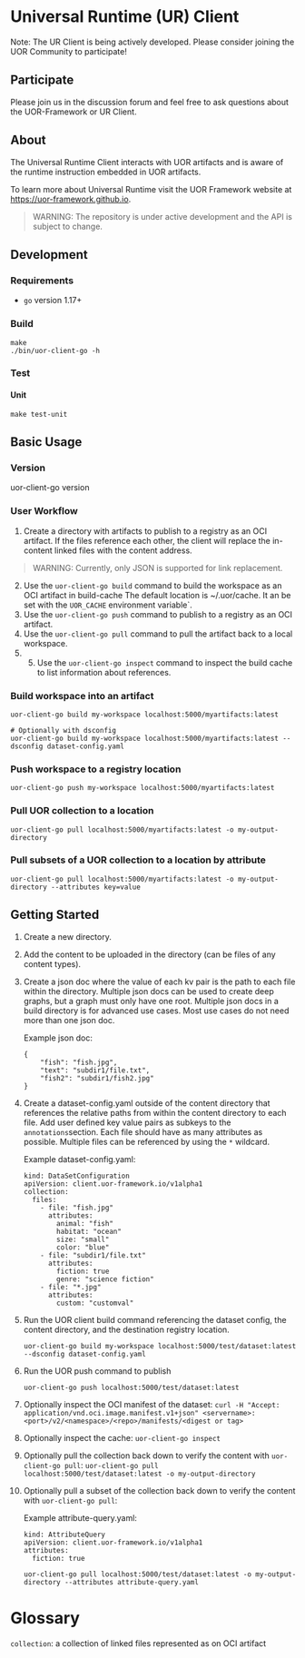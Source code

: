 # Universal Runtime (UR) Client

Note: The UR Client is being actively developed. Please consider joining the UOR Community to participate!

## Participate

Please join us in the discussion forum and feel free to ask questions about the UOR-Framework or UR Client.

## About

The Universal Runtime Client interacts with UOR artifacts and is aware of the runtime instruction
embedded in UOR artifacts.

To learn more about Universal Runtime visit the UOR Framework website at <https://uor-framework.github.io>.

> WARNING: The repository is under active development and the API is subject to change.

## Development

### Requirements

- `go` version 1.17+

### Build

```
make
./bin/uor-client-go -h
```

### Test

#### Unit

```
make test-unit
```

## Basic Usage

### Version

uor-client-go version

### User Workflow

1. Create a directory with artifacts to publish to a registry as an OCI artifact. If the files reference each other, the client will replace the in-content linked files with the content address.
> WARNING: Currently, only JSON is supported for link replacement.
2. Use the `uor-client-go build` command to build the workspace as an OCI artifact in build-cache The default location is ~/.uor/cache. It an be set with the `UOR_CACHE` environment variable`.
3. Use the `uor-client-go push` command to publish to a registry as an OCI artifact.
4. Use the `uor-client-go pull` command to pull the artifact back to a local workspace.
5. 5. Use the `uor-client-go inspect` command to inspect the build cache to list information about references.

### Build workspace into an artifact

```
uor-client-go build my-workspace localhost:5000/myartifacts:latest
```

```
# Optionally with dsconfig
uor-client-go build my-workspace localhost:5000/myartifacts:latest --dsconfig dataset-config.yaml
```
### Push workspace to a registry location

```
uor-client-go push my-workspace localhost:5000/myartifacts:latest
```

### Pull UOR collection to a location

```
uor-client-go pull localhost:5000/myartifacts:latest -o my-output-directory
```

### Pull subsets of a UOR collection to a location by attribute

```
uor-client-go pull localhost:5000/myartifacts:latest -o my-output-directory --attributes key=value
```

## Getting Started

1. Create a new directory.
2. Add the content to be uploaded in the directory (can be files of any content types).
3. Create a json doc where the value of each kv pair is the path to each file within the directory. Multiple json docs can be used to create deep graphs, but a graph must only have one root. Multiple json docs in a build directory is for advanced use cases. Most use cases do not need more than one json doc.

    Example json doc:
    
    ```
    {
        "fish": "fish.jpg",
        "text": "subdir1/file.txt",
        "fish2": "subdir1/fish2.jpg"
    }
    ```

4. Create a dataset-config.yaml outside of the content directory that references the relative paths from within the content directory to each file. Add user defined key value pairs as subkeys to the `annotations`section. Each file should have as many attributes as possible. Multiple files can be referenced by using the `*` wildcard.

    Example dataset-config.yaml:
    
    ```
    kind: DataSetConfiguration
    apiVersion: client.uor-framework.io/v1alpha1
    collection:
      files:
        - file: "fish.jpg"
          attributes:
            animal: "fish"
            habitat: "ocean"
            size: "small"
            color: "blue"
        - file: "subdir1/file.txt"
          attributes:
            fiction: true  
            genre: "science fiction"
        - file: "*.jpg"
          attributes:
            custom: "customval"
    
    ```

5. Run the UOR client build command referencing the dataset config, the content directory, and the destination registry location.
    ```
    uor-client-go build my-workspace localhost:5000/test/dataset:latest --dsconfig dataset-config.yaml 
    ```
6. Run the UOR push command to publish
    ```
    uor-client-go push localhost:5000/test/dataset:latest
    ```

7. Optionally inspect the OCI manifest of the dataset:
  `curl -H "Accept: application/vnd.oci.image.manifest.v1+json" <servername>:<port>/v2/<namespace>/<repo>/manifests/<digest or tag>`

8. Optionally inspect the cache:
      `uor-client-go inspect`

9. Optionally pull the collection back down to verify the content with `uor-client-go pull`:
`uor-client-go pull localhost:5000/test/dataset:latest -o my-output-directory`

10. Optionally pull a subset of the collection back down to verify the content with `uor-client-go pull`:

     Example attribute-query.yaml:
     ```
     kind: AttributeQuery
     apiVersion: client.uor-framework.io/v1alpha1
     attributes:
       fiction: true
     ```
     `uor-client-go pull localhost:5000/test/dataset:latest -o my-output-directory --attributes attribute-query.yaml`

# Glossary

`collection`: a collection of linked files represented as on OCI artifact
